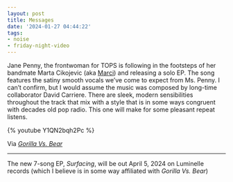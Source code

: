 ```yaml
---
layout: post
title: Messages
date: '2024-01-27 04:44:22'
tags:
- noise
- friday-night-video
---
```


Jane Penny, the frontwoman for TOPS is following in the footsteps of her bandmate Marta Cikojevic (aka [Marci](https://marciii.bandcamp.com/track/stop)) and releasing a solo EP. The song features the satiny smooth vocals we’ve come to expect from Ms. Penny. I can’t confirm, but I would assume the music was composed by long-time collaborator David Carriere. There are sleek, modern sensibilities throughout the track that mix with a style that is in some ways congruent with decades old pop radio. This one will make for some pleasant repeat listens. 

{% youtube Y1QN2bqh2Pc %}

Via *[Gorilla Vs. Bear](https://www.gorillavsbear.net/)*

---

The new 7-song EP, *Surfacing*, will be out April 5, 2024 on Luminelle records (which I believe is in some way affiliated with *Gorilla Vs. Bear*)


